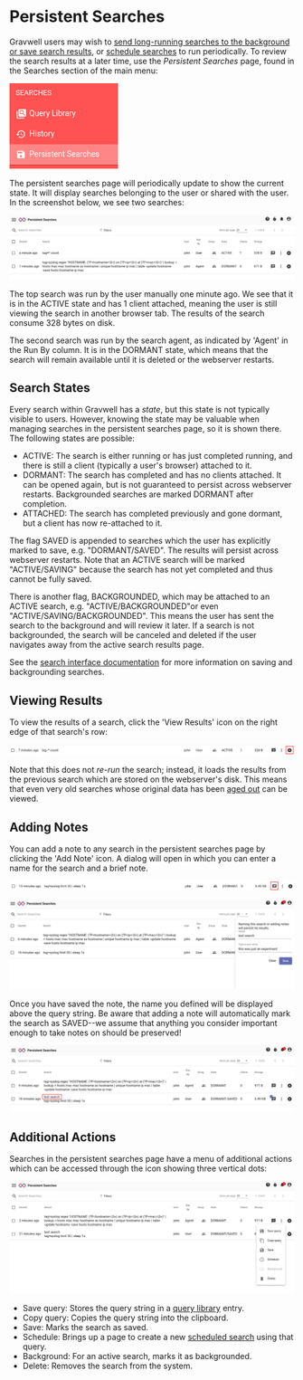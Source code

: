 # Persistent Searches

Gravwell users may wish to [send long-running searches to the background or save search results](#!gui/queries/queries.md), or [schedule searches](#!scripting/scheduledsearch.md) to run periodically. To review the search results at a later time, use the *Persistent Searches* page, found in the Searches section of the main menu:

![](persistent-menu.png)

The persistent searches page will periodically update to show the current state. It will display searches belonging to the user or shared with the user. In the screenshot below, we see two searches:

![](persistent.png)

The top search was run by the user manually one minute ago. We see that it is in the ACTIVE state and has 1 client attached, meaning the user is still viewing the search in another browser tab. The results of the search consume 328 bytes on disk.

The second search was run by the search agent, as indicated by 'Agent' in the Run By column. It is in the DORMANT state, which means that the search will remain available until it is deleted or the webserver restarts.

## Search States

Every search within Gravwell has a *state*, but this state is not typically visible to users. However, knowing the state may be valuable when managing searches in the persistent searches page, so it is shown there. The following states are possible:

* ACTIVE: The search is either running or has just completed running, and there is still a client (typically a user's browser) attached to it.
* DORMANT: The search has completed and has no clients attached. It can be opened again, but is not guaranteed to persist across webserver restarts. Backgrounded searches are marked DORMANT after completion.
* ATTACHED: The search has completed previously and gone dormant, but a client has now re-attached to it.

The flag SAVED is appended to searches which the user has explicitly marked to save, e.g. "DORMANT/SAVED".  The results will persist across webserver restarts. Note that an ACTIVE search will be marked "ACTIVE/SAVING" because the search has not yet completed and thus cannot be fully saved.

There is another flag, BACKGROUNDED, which may be attached to an ACTIVE search, e.g. "ACTIVE/BACKGROUNDED"or even "ACTIVE/SAVING/BACKGROUNDED". This means the user has sent the search to the background and will review it later. If a search is not backgrounded, the search will be canceled and deleted if the user navigates away from the active search results page.

See the [search interface documentation](#!gui/queries/queries.md) for more information on saving and backgrounding searches.

## Viewing Results

To view the results of a search, click the 'View Results' icon on the right edge of that search's row:

![](view-results.png)

Note that this does not *re-run* the search; instead, it loads the results from the previous search which are stored on the webserver's disk. This means that even very old searches whose original data has been [aged out](!#configuration/ageout.md) can be viewed.

## Adding Notes

You can add a note to any search in the persistent searches page by clicking the 'Add Note' icon. A dialog will open in which you can enter a name for the search and a brief note.

![](add-notes.png)

![](add-notes2.png)

Once you have saved the note, the name you defined will be displayed above the query string. Be aware that adding a note will automatically mark the search as SAVED--we assume that anything you consider important enough to take notes on should be preserved!

![](add-notes3.png)

## Additional Actions

Searches in the persistent searches page have a menu of additional actions which can be accessed through the icon showing three vertical dots:

![](additional.png)

* Save query: Stores the query string in a [query library](#!gui/querylibrary/querylibrary.md) entry.
* Copy query: Copies the query string into the clipboard.
* Save: Marks the search as saved.
* Schedule: Brings up a page to create a new [scheduled search](#!scripting/scheduledsearch.md) using that query.
* Background: For an active search, marks it as backgrounded.
* Delete: Removes the search from the system.
